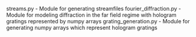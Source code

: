 streams.py - Module for generating streamfiles
fourier_diffraction.py - Module for modeling diffraction in the far field regime with hologram gratings represented by numpy arrays
grating_generation.py - Module for generating numpy arrays which represent hologram gratings
